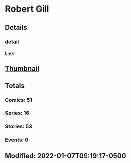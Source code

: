 # Robert  Gill 
## Details
### detail
#### [Link](http://marvel.com/comics/creators/13110/robert_gill?utm_campaign=apiRef&utm_source=225578a89fc76f3d20fbffda5d17a88d)
## [Thumbnail](http://i.annihil.us/u/prod/marvel/i/mg/b/40/image_not_available.jpg)
## Totals
### Comics: 51
### Series: 16
### Stories: 53
### Events: 0
## Modified: 2022-01-07T09:19:17-0500